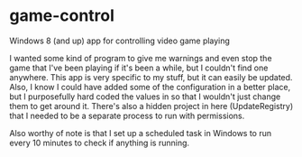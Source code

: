 # game-control
Windows 8 (and up) app for controlling video game playing

I wanted some kind of program to give me warnings and even stop the game that I've been playing if it's been a while, but I 
couldn't find one anywhere. This app is very specific to my stuff, but it can easily be updated. Also, I know I could have 
added some of the configuration in a better place, but I purposefully hard coded the values in so that I wouldn't just change 
them to get around it. There's also a hidden project in here (UpdateRegistry) that I needed to be a separate process to run
with permissions.

Also worthy of note is that I set up a scheduled task in Windows to run every 10 minutes to check if anything is running.
